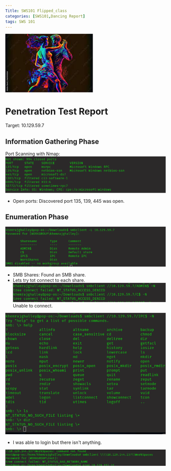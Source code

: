 ```yaml
---
Title: SWS101 Flipped_class
categories: [SWS101,Dancing Report]
tags: SWS 101
---
```

![Dancing](/assets/img/dancing.jpeg)

# Penetration Test Report
Target: 10.129.59.7


## Information Gathering Phase
Port Scanning with Nmap:
![dancingnmap](/assets/img/nmapdancing.png)

*  Open ports: Discovered port 135, 139, 445 was open.

## Enumeration Phase
![dancing-l](/assets/img/dancingl.png)

* SMB Shares: Found an SMB share.
* Lets try tot connect to each share.
![dancingadmin](/assets/img/dancinglog.png)
Unable to connect.

![dancingadmin](/assets/img/dancingf.png)
* I was able to login but there isn't anything.


![dancingworkspaces](/assets/img/dancingworkspaces.png)






